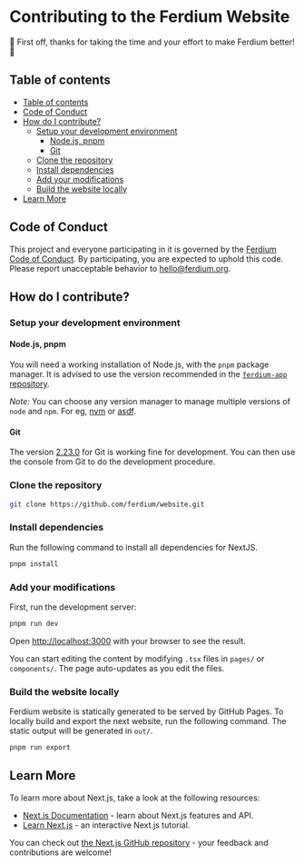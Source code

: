# Contributing to the Ferdium Website

:tada: First off, thanks for taking the time and your effort to make Ferdium better! :tada:

## Table of contents

<!-- TOC depthFrom:2 depthTo:2 withLinks:1 updateOnSave:1 orderedList:0 -->

- [Table of contents](#table-of-contents)
- [Code of Conduct](#code-of-conduct)
- [How do I contribute?](#how-do-i-contribute)
	- [Setup your development environment](#setup-your-development-environment)
		- [Node.js, pnpm](#nodejs-pnpm)
		- [Git](#git)
	- [Clone the repository](#clone-the-repository)
	- [Install dependencies](#install-dependencies)
	- [Add your modifications](#add-your-modifications)
	- [Build the website locally](#build-the-website-locally)
- [Learn More](#learn-more)

<!-- /TOC -->

## Code of Conduct

This project and everyone participating in it is governed by the [Ferdium Code of Conduct](https://raw.githubusercontent.com/ferdium/ferdium-app/develop/CODE_OF_CONDUCT.md). By participating, you are expected to uphold this code.
Please report unacceptable behavior to [hello@ferdium.org](mailto:hello@ferdium.org).

## How do I contribute?

### Setup your development environment

#### Node.js, pnpm

You will need a working installation of Node.js, with the `pnpm` package manager.
It is advised to use the version recommended in the [`ferdium-app` repository](https://github.com/ferdium/ferdium-app/blob/develop/CONTRIBUTING.md#nodejs-npm-pnpm).

_Note:_ You can choose any version manager to manage multiple versions of `node` and `npm`. For eg, [nvm](https://github.com/nvm-sh/nvm) or [asdf](https://github.com/asdf-vm/asdf).

#### Git

The version [2.23.0](https://git-scm.com/downloads) for Git is working fine for development. You can then use the console from Git to do the development procedure.

### Clone the repository

```bash
git clone https://github.com/ferdium/website.git
```

### Install dependencies

Run the following command to install all dependencies for NextJS.

```bash
pnpm install
```

### Add your modifications

First, run the development server:

```bash
pnpm run dev
```

Open [http://localhost:3000](http://localhost:3000) with your browser to see the result.

You can start editing the content by modifying `.tsx` files in `pages/` or `components/`. The page auto-updates as you edit the files.

### Build the website locally

Ferdium website is statically generated to be served by GitHub Pages.
To locally build and export the next website, run the following command. The static output will be generated in `out/`.

```bash
pnpm run export
```

## Learn More

To learn more about Next.js, take a look at the following resources:

- [Next.js Documentation](https://nextjs.org/docs) - learn about Next.js features and API.
- [Learn Next.js](https://nextjs.org/learn) - an interactive Next.js tutorial.

You can check out [the Next.js GitHub repository](https://github.com/vercel/next.js/) - your feedback and contributions are welcome!
